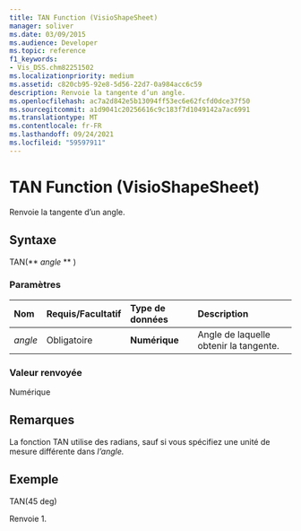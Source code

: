 ```yaml
---
title: TAN Function (VisioShapeSheet)
manager: soliver
ms.date: 03/09/2015
ms.audience: Developer
ms.topic: reference
f1_keywords:
- Vis_DSS.chm82251502
ms.localizationpriority: medium
ms.assetid: c820cb95-92e8-5d56-22d7-0a984acc6c59
description: Renvoie la tangente d’un angle.
ms.openlocfilehash: ac7a2d842e5b13094ff53ec6e62fcfd0dce37f50
ms.sourcegitcommit: a1d9041c20256616c9c183f7d1049142a7ac6991
ms.translationtype: MT
ms.contentlocale: fr-FR
ms.lasthandoff: 09/24/2021
ms.locfileid: "59597911"
---
```

# <a name="tan-function-visioshapesheet"></a>TAN Function (VisioShapeSheet)

Renvoie la tangente d’un angle.
  
## <a name="syntax"></a>Syntaxe

TAN(** *angle* ** ) 
  
### <a name="parameters"></a>Paramètres

|**Nom**|**Requis/Facultatif**|**Type de données**|**Description**|
|:-----|:-----|:-----|:-----|
| _angle_ <br/> |Obligatoire  <br/> |**Numérique** <br/> |Angle de laquelle obtenir la tangente.  <br/> |
   
### <a name="return-value"></a>Valeur renvoyée

Numérique
  
## <a name="remarks"></a>Remarques

La fonction TAN utilise des radians, sauf si vous spécifiez une unité de mesure différente dans *l’angle.* 
  
## <a name="example"></a>Exemple

TAN(45 deg) 
  
Renvoie 1. 
  

